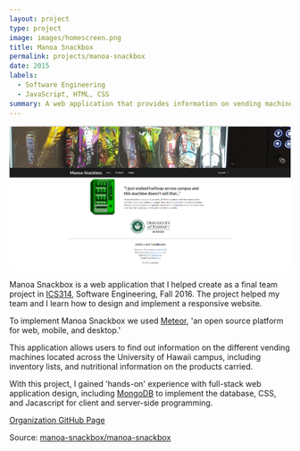 ```yaml
---
layout: project
type: project
image: images/homescreen.png
title: Manoa Snackbox
permalink: projects/manoa-snackbox
date: 2015
labels:
  - Software Engineering
  - JavaScript, HTML, CSS
summary: A web application that provides information on vending machines across the University of Hawaii campus.
---
```


  <img class="ui medium right floated rounded image" src="../images/homescreen.png">

Manoa Snackbox is a web application that I helped create as a final team project in [ICS314](http://www.catalog.hawaii.edu/courses/departments/ics.htm), Software Engineering, Fall 2016. The project helped my team and I learn how to design and implement a responsive website. 

To implement Manoa Snackbox we used [Meteor](https://www.meteor.com/), 'an open source platform for web, mobile, and desktop.' 
 
This application allows users to find out information on the different vending machines located across the University of Hawaii campus, including inventory lists, and nutritional information on the products carried. 

With this project, I gained 'hands-on' experience with full-stack web application design, including [MongoDB](https://www.mongodb.com/) to implement the database, CSS, and Jacascript for client and server-side programming. 

[Organization GitHub Page](https://manoa-snackbox.github.io/)

Source: <a href="https://github.com/manoa-snackbox/manoa-snackbox"><i class="large github icon"></i>manoa-snackbox/manoa-snackbox</a>





